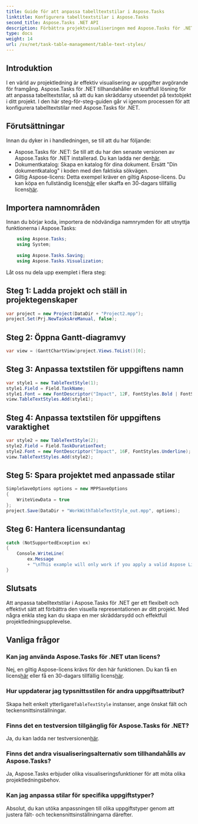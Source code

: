 ```yaml
---
title: Guide för att anpassa tabelltextstilar i Aspose.Tasks
linktitle: Konfigurera tabelltextstilar i Aspose.Tasks
second_title: Aspose.Tasks .NET API
description: Förbättra projektvisualiseringen med Aspose.Tasks för .NET. Lär dig att konfigurera tabelltextstilar steg för steg. Öka effektiviteten och presentationen.
type: docs
weight: 14
url: /sv/net/task-table-management/table-text-styles/
---
```

## Introduktion
I en värld av projektledning är effektiv visualisering av uppgifter avgörande för framgång. Aspose.Tasks för .NET tillhandahåller en kraftfull lösning för att anpassa tabelltextstilar, så att du kan skräddarsy utseendet på textobjekt i ditt projekt. I den här steg-för-steg-guiden går vi igenom processen för att konfigurera tabelltextstilar med Aspose.Tasks för .NET.
## Förutsättningar
Innan du dyker in i handledningen, se till att du har följande:
-  Aspose.Tasks för .NET: Se till att du har den senaste versionen av Aspose.Tasks för .NET installerad. Du kan ladda ner den[här](https://releases.aspose.com/tasks/net/).
- Dokumentkatalog: Skapa en katalog för dina dokument. Ersätt "Din dokumentkatalog" i koden med den faktiska sökvägen.
-  Giltig Aspose-licens: Detta exempel kräver en giltig Aspose-licens. Du kan köpa en fullständig licens[här](https://purchase.aspose.com/buy) eller skaffa en 30-dagars tillfällig licens[här](https://purchase.aspose.com/temporary-license/).
## Importera namnområden
Innan du börjar koda, importera de nödvändiga namnrymden för att utnyttja funktionerna i Aspose.Tasks:
```csharp
    using Aspose.Tasks;
    using System;
    
    using Aspose.Tasks.Saving;
    using Aspose.Tasks.Visualization;
```
Låt oss nu dela upp exemplet i flera steg:
## Steg 1: Ladda projekt och ställ in projektegenskaper
```csharp
var project = new Project(DataDir + "Project2.mpp");
project.Set(Prj.NewTasksAreManual, false);
```
## Steg 2: Öppna Gantt-diagramvy
```csharp
var view = (GanttChartView)project.Views.ToList()[0];
```
## Steg 3: Anpassa textstilen för uppgiftens namn
```csharp
var style1 = new TableTextStyle(1);
style1.Field = Field.TaskName;
style1.Font = new FontDescriptor("Impact", 12F, FontStyles.Bold | FontStyles.Italic);
view.TableTextStyles.Add(style1);
```
## Steg 4: Anpassa textstilen för uppgiftens varaktighet
```csharp
var style2 = new TableTextStyle(2);
style2.Field = Field.TaskDurationText;
style2.Font = new FontDescriptor("Impact", 16F, FontStyles.Underline);
view.TableTextStyles.Add(style2);
```
## Steg 5: Spara projektet med anpassade stilar
```csharp
SimpleSaveOptions options = new MPPSaveOptions
{
    WriteViewData = true
};
project.Save(DataDir + "WorkWithTableTextStyle_out.mpp", options);
```
## Steg 6: Hantera licensundantag
```csharp
catch (NotSupportedException ex)
{
    Console.WriteLine(
        ex.Message
        + "\nThis example will only work if you apply a valid Aspose License. You can purchase a full license or get a 30-day temporary license from [Aspose](http://www.aspose.com/purchase/default.aspx.");
}
```
## Slutsats
Att anpassa tabelltextstilar i Aspose.Tasks för .NET ger ett flexibelt och effektivt sätt att förbättra den visuella representationen av ditt projekt. Med några enkla steg kan du skapa en mer skräddarsydd och effektfull projektledningsupplevelse.
## Vanliga frågor
### Kan jag använda Aspose.Tasks för .NET utan licens?
 Nej, en giltig Aspose-licens krävs för den här funktionen. Du kan få en licens[här](https://purchase.aspose.com/buy) eller få en 30-dagars tillfällig licens[här](https://purchase.aspose.com/temporary-license/).
### Hur uppdaterar jag typsnittsstilen för andra uppgiftsattribut?
 Skapa helt enkelt ytterligare`TableTextStyle` instanser, ange önskat fält och teckensnittsinställningar.
### Finns det en testversion tillgänglig för Aspose.Tasks för .NET?
 Ja, du kan ladda ner testversionen[här](https://releases.aspose.com/).
### Finns det andra visualiseringsalternativ som tillhandahålls av Aspose.Tasks?
Ja, Aspose.Tasks erbjuder olika visualiseringsfunktioner för att möta olika projektledningsbehov.
### Kan jag anpassa stilar för specifika uppgiftstyper?
Absolut, du kan utöka anpassningen till olika uppgiftstyper genom att justera fält- och teckensnittsinställningarna därefter.